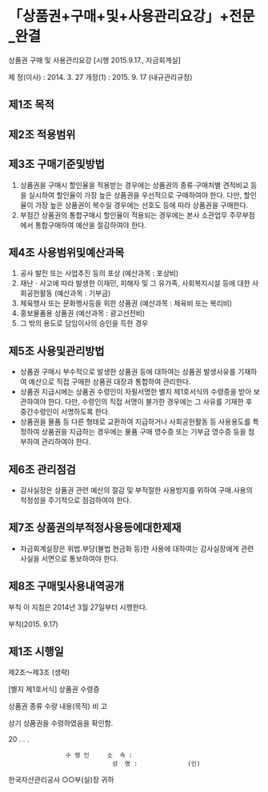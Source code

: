 # 「상품권+구매+및+사용관리요강」+전문_완결

상품권 구매 및 사용관리요강
[시행 2015.9.17., 자금회계실]

제    정(이사) : 2014. 3. 27
개정(1) : 2015. 9. 17
(내규관리규정)

## 제1조 목적

## 제2조 적용범위

## 제3조 구매기준및방법
  1. 상품권을 구매시 할인율을 적용받는 경우에는 상품권의 종류·구매처별 견적비교 등을 실시하여 할인율이 가장 높은 상품권을 우선적으로 구매하여야 한다. 다만, 할인율이 가장 높은 상품권이 복수일 경우에는 선호도 등에 따라 상품권을 구매한다.
  2. 부점간 상품권의 통합구매시 할인율이 적용되는 경우에는 본사 소관업무 주무부점에서 통합구매하여 예산을 절감하여야 한다.

## 제4조 사용범위및예산과목
  1. 공사 발전 또는 사업추진 등의 포상 (예산과목 : 포상비)
  2. 재난ㆍ사고에 따라 발생한 이재민, 피해자 및 그 유가족, 사회복지시설 등에 대한 사회공헌활동 (예산과목 : 기부금)
  3. 체육행사 또는 문화행사등을 위한 상품권 (예산과목 : 체육비 또는 복리비)
  4. 홍보물품용 상품권 (예산과목 : 광고선전비)
  5. 그 밖의 용도로 담임이사의 승인을 득한 경우

## 제5조 사용및관리방법
- 상품권 구매시 부수적으로 발생한 상품권 등에 대하여는 상품권 발생사유를 기재하여 예산으로 직접 구매한 상품권 대장과 통합하여 관리한다.
- 상품권 지급시에는 상품권 수령인이 자필서명한 별지 제1호서식의 수령증을 받아 보관하여야 한다. 다만, 수령인의 직접 서명이 불가한 경우에는 그 사유를 기재한 후 중간수령인이 서명하도록 한다.
- 상품권을 물품 등 다른 형태로 교환하여 지급하거나 사회공헌활동 등 사용용도를 특정하여 상품권을 지급하는 경우에는 물품 구매 영수증 또는 기부금 영수증 등을 첨부하여 관리하여야 한다.

## 제6조 관리점검
- 감사실장은 상품권 관련 예산의 절감 및 부적절한 사용방지를 위하여 구매&#8228;사용의 적정성을 주기적으로 점검하여야 한다.

## 제7조 상품권의부적정사용등에대한제재
- 자금회계실장은 위법&#8228;부당(불법 현금화 등)한 사용에 대하여는 감사실장에게 관련 사실을 서면으로 통보하여야 한다.

## 제8조 구매및사용내역공개

부칙
이 지침은 2014년 3월 27일부터 시행한다.

부칙(2015. 9.17)
## 제1조 시행일
제2조～제3조 (생략)

[별지 제1호서식]
상품권 수령증

상품권 종류
수량
내용(목적)
비 고

  상기 상품권을 수령하였음을 확인함.

20  .     .     .

                    수 령 인     소  속 :
                                 성  명 :              (인)

한국자산관리공사 ○○부(실)장 귀하
